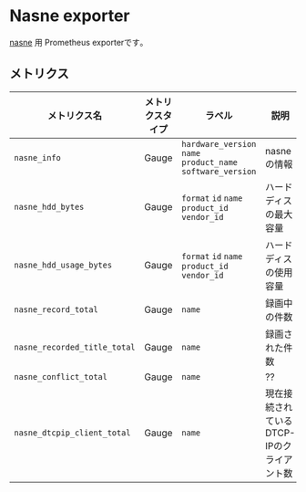 # Nasne exporter

[nasne](https://www.jp.playstation.com/nasne/) 用 Prometheus exporterです｡

## メトリクス

| メトリクス名 | メトリクスタイプ | ラベル | 説明 |
| --- | --- | --- | --- |
| `nasne_info` | Gauge | `hardware_version` `name` `product_name` `software_version` | nasne の情報 |
| `nasne_hdd_bytes` | Gauge |`format` `id` `name` `product_id` `vendor_id` | ハードディスの最大容量 |
| `nasne_hdd_usage_bytes` | Gauge |`format` `id` `name` `product_id` `vendor_id` | ハードディスの使用容量 |
| `nasne_record_total` | Gauge |`name` | 録画中の件数 |
| `nasne_recorded_title_total` | Gauge |`name` | 録画された件数 |
| `nasne_conflict_total` | Gauge |`name` | ?? |
| `nasne_dtcpip_client_total` | Gauge |`name` | 現在接続されているDTCP-IPのクライアント数 |
